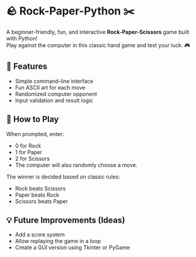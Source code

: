 # 🪨 Rock-Paper-Python ✂️

A beginner-friendly, fun, and interactive **Rock-Paper-Scissors** game built with Python!  
Play against the computer in this classic hand game and test your luck. 🎮

## 🚀 Features

- Simple command-line interface
- Fun ASCII art for each move
- Randomized computer opponent
- Input validation and result logic

## 🤔 How to Play
When prompted, enter:

- 0 for Rock
- 1 for Paper
- 2 for Scissors
- The computer will also randomly choose a move.

The winner is decided based on classic rules:
- Rock beats Scissors
- Paper beats Rock
- Scissors beats Paper

## 💡 Future Improvements (Ideas)

- Add a score system
- Allow replaying the game in a loop
- Create a GUI version using Tkinter or PyGame
